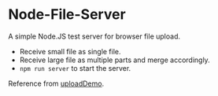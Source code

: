 # Node-File-Server

A simple Node.JS test server for browser file upload.

- Receive small file as single file.
- Receive large file as multiple parts and merge accordingly.
- `npm run server` to start the server.

Reference from [uploadDemo](https://github.com/sunhaikuo/uploadDemo).
